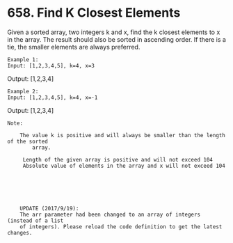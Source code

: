 # 658. Find K Closest Elements

Given a sorted array, two integers k and x, find the
        k closest elements to x in the array. The result should also be
        sorted in ascending order.
        If there is a tie, the smaller elements are always preferred.
    

    Example 1:
    Input: [1,2,3,4,5], k=4, x=3
Output: [1,2,3,4]

    

    Example 2:
    Input: [1,2,3,4,5], k=4, x=-1
Output: [1,2,3,4]

    

    Note:
    
        The value k is positive and will always be smaller than the length of the sorted
            array.
        
         Length of the given array is positive and will not exceed 104
         Absolute value of elements in the array and x will not exceed 104
    
    

    

    
        UPDATE (2017/9/19):
        The arr parameter had been changed to an array of integers (instead of a list
        of integers). Please reload the code definition to get the latest changes.